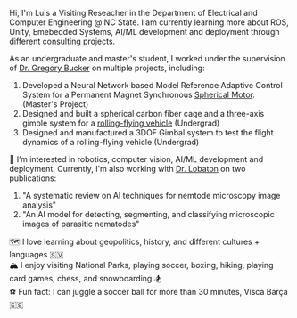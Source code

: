 Hi, I'm Luis a Visiting Reseacher in the Department of Electrical and Computer Engineering @ NC State. I am currently learning more about ROS, Unity, Emebedded Systems, AI/ML development and deployment through different consulting projects.

As an undergraduate and master's student, I worked under the supervision of [Dr. Gregory Bucker](https://mae.ncsu.edu/people/gbuckner/) on multiple projects, including:  
1. Developed a Neural Network based Model Reference Adaptive Control System for a Permanent Magnet Synchronous [Spherical Motor](https://www.mdpi.com/2075-1702/10/8/612). (Master's Project)
2. Designed and built a spherical carbon fiber cage and a three-axis gimble system for a [rolling-flying vehicle](https://asmedigitalcollection.asme.org/mechanismsrobotics/article/13/5/050901/1106903/The-Spherical-Rolling-Flying-Vehicle-Dynamic) (Undergrad)
3. Designed and manufactured a 3DOF Gimbal system to test the flight dynamics of a rolling-flying vehicle (Undergrad)  





🦾 I’m interested in robotics, computer vision, AI/ML development and deployment. Currently, I'm also working with [Dr. Lobaton](https://ece.ncsu.edu/people/ejlobato/) on two publications:

1. "A systematic review on AI techniques for nemtode microscopy image analysis" 
2. "An AI model for detecting, segmenting, and classifying microscopic images of parasitic nematodes"
     


🗺️ I love learning about geopolitics, history, and different cultures + languages 🇸🇻  
🏔️ I enjoy visiting National Parks, playing soccer, boxing, hiking, playing card games, chess, and snowboarding 🏂  
⚽️ Fun fact: I can juggle a soccer ball for more than 30 minutes, Visca Barça 🇪🇸  



<!---
jljimene7/jljimene7 is a ✨ special ✨ repository because its `README.md` (this file) appears on your GitHub profile.
You can click the Preview link to take a look at your changes.
--->
